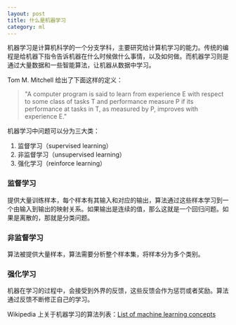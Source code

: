 ```yaml
---
layout: post
title: 什么是机器学习
category: ml
---
```


机器学习是计算机科学的一个分支学科，主要研究给计算机学习的能力。传统的编程是给机器下指令告诉机器在什么时候做什么事情，以及如何做。而机器学习则是通过大量数据和一些智能算法，让机器从数据中学习。

Tom M. Mitchell 给出了下面这样的定义：

> "A computer program is said to learn from experience E with respect to some class of tasks T and performance measure P if its performance at tasks in T, as measured by P, improves with experience E."


机器学习中问题可以分为三大类：

1. 监督学习（supervised learning）
2. 非监督学习（unsupervised learning）
3. 强化学习（reinforce learning）


### 监督学习

提供大量训练样本，每个样本有其输入和对应的输出，算法通过这些样本学习到一个由输入到输出的映射关系。如果输出是连续的值，那么这就是一个回归问题。如果是离散的，那就是分类问题。

### 非监督学习

算法被提供大量样本，算法需要分析整个样本集，将样本分为多个类别。

### 强化学习

机器在学习的过程中，会接受到外界的反馈，这些反馈会作为惩罚或者奖励。算法通过反馈不断修正自己的学习。


Wikipedia 上关于机器学习的算法列表：[List of machine learning concepts](https://en.wikipedia.org/wiki/List_of_machine_learning_concepts)
